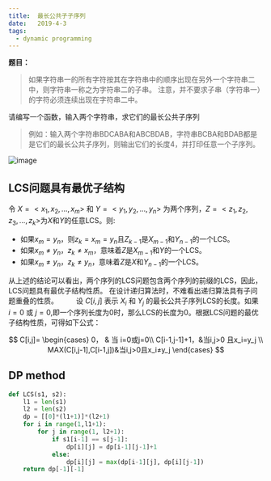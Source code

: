 ```yaml
---
title:  最长公共子子序列
date:   2019-4-3
tags: 
  - dynamic programming
---
```


**题目：**
> 如果字符串一的所有字符按其在字符串中的顺序出现在另外一个字符串二中，则字符串一称之为字符串二的子串。
注意，并不要求子串（字符串一）的字符必须连续出现在字符串二中。

请编写一个函数，输入两个字符串，求它们的最长公共子序列
>例如：输入两个字符串BDCABA和ABCBDAB，字符串BCBA和BDAB都是是它们的最长公共子序列，则输出它们的长度4，并打印任意一个子序列。

![image](https://tuchuang-1259359185.cos.ap-chengdu.myqcloud.com/_asserts/lcs/1.jpg)

## LCS问题具有最优子结构 
令 $X=<x_1,x_2,...,x_m>$ 和 $Y=<y_1,y_2,...,y_n>$ 为两个序列，$Z=<z_1,z_2,z_3,...,z_k>$为$X$和$Y$的任意LCS。则:
- 如果$x_m=y_n$，则$z_k=x_m=y_n$且$Z_{k−1}$是$X_{m−1}$和$Y_{n−1}$的一个LCS。 
- 如果$x_m≠y_n$，$z_k≠x_m$，意味着$Z$是$X_{m−1}$和$Y$的一个LCS。 
- 如果$x_m≠y_n$，$z_k≠y_n$，意味着$Z$是$X$和$Y_{n−1}$的一个LCS。

从上述的结论可以看出，两个序列的LCS问题包含两个序列的前缀的LCS，因此，LCS问题具有最优子结构性质。
在设计递归算法时，不难看出递归算法具有子问题重叠的性质。
  
设 $C[i,j]$ 表示 $X_i$ 和 $Y_j$ 的最长公共子序列LCS的长度。如果 $i=0$ 或 $j=0$,即一个序列长度为$0$时，那么LCS的长度为$0$。根据LCS问题的最优子结构性质，可得如下公式：

$$
C[i,j]=   \begin{cases}
 0， &        当 i=0或j=0\\    
C[i-1,j-1]+1，&当i,j>0 且x_i=y_j \\
MAX(C[i,j-1],C[i-1,j])&当i,j>0且x_i≠y_j
  \end{cases}
$$

## DP method

```python
def LCS(s1, s2):
    l1 = len(s1)
    l2 = len(s2)
    dp = [[0]*(l1+1)]*(l2+1)
    for i in range(1,l1+1):
        for j in range(1, l2+1):
            if s1[i-1] == s[j-1]:
                dp[i][j] = dp[i-1][j-1]+1
            else:
                dp[i][j] = max(dp[i-1][j], dp[i][j-1]) 
    return dp[-1][-1]
```